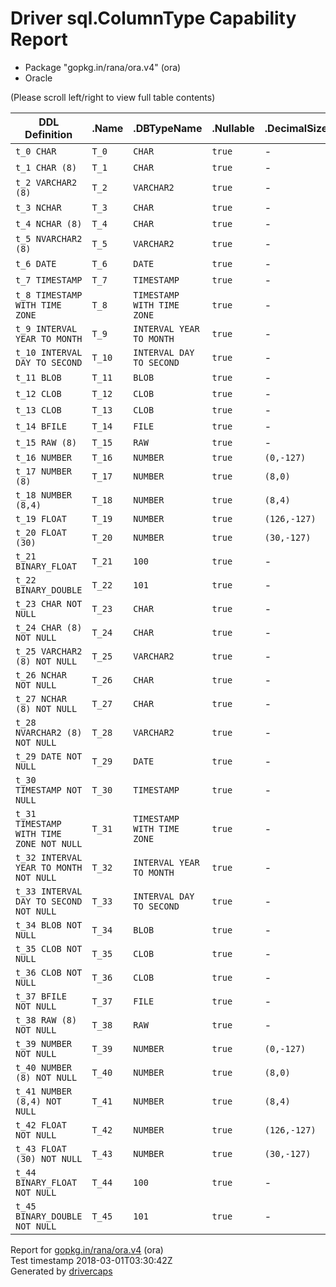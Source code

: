 
# Driver sql.ColumnType Capability Report

- Package "gopkg.in/rana/ora.v4" (ora)
- Oracle

(Please scroll left/right to view full table contents)

<table>
	<thead>
		<tr>
			<th>DDL Definition</th><th>.Name</th><th>.DBTypeName</th><th>.Nullable</th><th>.DecimalSize</th><th>.Length</th><th>.ScanType</th>
		</tr>
	</thead>
	<tbody>
		<tr>
			<td nowrap><code>t_0 CHAR</code></td>
			<td nowrap><code>T_0</code></td>
			<td nowrap><code>CHAR</code></td>
			<td nowrap><code>true</code></td>
			<td>-</td>
			<td nowrap><code>1</code></td>
			<td nowrap><code>string</code></td>
		</tr>
		<tr>
			<td nowrap><code>t_1 CHAR (8)</code></td>
			<td nowrap><code>T_1</code></td>
			<td nowrap><code>CHAR</code></td>
			<td nowrap><code>true</code></td>
			<td>-</td>
			<td nowrap><code>8</code></td>
			<td nowrap><code>string</code></td>
		</tr>
		<tr>
			<td nowrap><code>t_2 VARCHAR2 (8)</code></td>
			<td nowrap><code>T_2</code></td>
			<td nowrap><code>VARCHAR2</code></td>
			<td nowrap><code>true</code></td>
			<td>-</td>
			<td nowrap><code>8</code></td>
			<td nowrap><code>string</code></td>
		</tr>
		<tr>
			<td nowrap><code>t_3 NCHAR</code></td>
			<td nowrap><code>T_3</code></td>
			<td nowrap><code>CHAR</code></td>
			<td nowrap><code>true</code></td>
			<td>-</td>
			<td nowrap><code>2</code></td>
			<td nowrap><code>string</code></td>
		</tr>
		<tr>
			<td nowrap><code>t_4 NCHAR (8)</code></td>
			<td nowrap><code>T_4</code></td>
			<td nowrap><code>CHAR</code></td>
			<td nowrap><code>true</code></td>
			<td>-</td>
			<td nowrap><code>16</code></td>
			<td nowrap><code>string</code></td>
		</tr>
		<tr>
			<td nowrap><code>t_5 NVARCHAR2 (8)</code></td>
			<td nowrap><code>T_5</code></td>
			<td nowrap><code>VARCHAR2</code></td>
			<td nowrap><code>true</code></td>
			<td>-</td>
			<td nowrap><code>16</code></td>
			<td nowrap><code>string</code></td>
		</tr>
		<tr>
			<td nowrap><code>t_6 DATE</code></td>
			<td nowrap><code>T_6</code></td>
			<td nowrap><code>DATE</code></td>
			<td nowrap><code>true</code></td>
			<td>-</td>
			<td nowrap><code>7</code></td>
			<td nowrap><code>time.Time</code></td>
		</tr>
		<tr>
			<td nowrap><code>t_7 TIMESTAMP</code></td>
			<td nowrap><code>T_7</code></td>
			<td nowrap><code>TIMESTAMP</code></td>
			<td nowrap><code>true</code></td>
			<td>-</td>
			<td nowrap><code>11</code></td>
			<td nowrap><code>time.Time</code></td>
		</tr>
		<tr>
			<td nowrap><code>t_8 TIMESTAMP WITH TIME ZONE</code></td>
			<td nowrap><code>T_8</code></td>
			<td nowrap><code>TIMESTAMP WITH TIME ZONE</code></td>
			<td nowrap><code>true</code></td>
			<td>-</td>
			<td nowrap><code>13</code></td>
			<td nowrap><code>time.Time</code></td>
		</tr>
		<tr>
			<td nowrap><code>t_9 INTERVAL YEAR TO MONTH</code></td>
			<td nowrap><code>T_9</code></td>
			<td nowrap><code>INTERVAL YEAR TO MONTH</code></td>
			<td nowrap><code>true</code></td>
			<td>-</td>
			<td nowrap><code>5</code></td>
			<td nowrap><code>time.Duration</code></td>
		</tr>
		<tr>
			<td nowrap><code>t_10 INTERVAL DAY TO SECOND</code></td>
			<td nowrap><code>T_10</code></td>
			<td nowrap><code>INTERVAL DAY TO SECOND</code></td>
			<td nowrap><code>true</code></td>
			<td>-</td>
			<td nowrap><code>11</code></td>
			<td nowrap><code>time.Duration</code></td>
		</tr>
		<tr>
			<td nowrap><code>t_11 BLOB</code></td>
			<td nowrap><code>T_11</code></td>
			<td nowrap><code>BLOB</code></td>
			<td nowrap><code>true</code></td>
			<td>-</td>
			<td nowrap><code>4000</code></td>
			<td nowrap><code>[]uint8</code></td>
		</tr>
		<tr>
			<td nowrap><code>t_12 CLOB</code></td>
			<td nowrap><code>T_12</code></td>
			<td nowrap><code>CLOB</code></td>
			<td nowrap><code>true</code></td>
			<td>-</td>
			<td nowrap><code>4000</code></td>
			<td nowrap><code>string</code></td>
		</tr>
		<tr>
			<td nowrap><code>t_13 CLOB</code></td>
			<td nowrap><code>T_13</code></td>
			<td nowrap><code>CLOB</code></td>
			<td nowrap><code>true</code></td>
			<td>-</td>
			<td nowrap><code>4000</code></td>
			<td nowrap><code>string</code></td>
		</tr>
		<tr>
			<td nowrap><code>t_14 BFILE</code></td>
			<td nowrap><code>T_14</code></td>
			<td nowrap><code>FILE</code></td>
			<td nowrap><code>true</code></td>
			<td>-</td>
			<td nowrap><code>530</code></td>
			<td nowrap><code>[]uint8</code></td>
		</tr>
		<tr>
			<td nowrap><code>t_15 RAW (8)</code></td>
			<td nowrap><code>T_15</code></td>
			<td nowrap><code>RAW</code></td>
			<td nowrap><code>true</code></td>
			<td>-</td>
			<td nowrap><code>8</code></td>
			<td nowrap><code>[]uint8</code></td>
		</tr>
		<tr>
			<td nowrap><code>t_16 NUMBER</code></td>
			<td nowrap><code>T_16</code></td>
			<td nowrap><code>NUMBER</code></td>
			<td nowrap><code>true</code></td>
			<td nowrap><code>(0,-127)</code></td>
			<td nowrap><code>22</code></td>
			<td nowrap><code>float64</code></td>
		</tr>
		<tr>
			<td nowrap><code>t_17 NUMBER (8)</code></td>
			<td nowrap><code>T_17</code></td>
			<td nowrap><code>NUMBER</code></td>
			<td nowrap><code>true</code></td>
			<td nowrap><code>(8,0)</code></td>
			<td nowrap><code>22</code></td>
			<td nowrap><code>float64</code></td>
		</tr>
		<tr>
			<td nowrap><code>t_18 NUMBER (8,4)</code></td>
			<td nowrap><code>T_18</code></td>
			<td nowrap><code>NUMBER</code></td>
			<td nowrap><code>true</code></td>
			<td nowrap><code>(8,4)</code></td>
			<td nowrap><code>22</code></td>
			<td nowrap><code>float64</code></td>
		</tr>
		<tr>
			<td nowrap><code>t_19 FLOAT</code></td>
			<td nowrap><code>T_19</code></td>
			<td nowrap><code>NUMBER</code></td>
			<td nowrap><code>true</code></td>
			<td nowrap><code>(126,-127)</code></td>
			<td nowrap><code>22</code></td>
			<td nowrap><code>float64</code></td>
		</tr>
		<tr>
			<td nowrap><code>t_20 FLOAT (30)</code></td>
			<td nowrap><code>T_20</code></td>
			<td nowrap><code>NUMBER</code></td>
			<td nowrap><code>true</code></td>
			<td nowrap><code>(30,-127)</code></td>
			<td nowrap><code>22</code></td>
			<td nowrap><code>float64</code></td>
		</tr>
		<tr>
			<td nowrap><code>t_21 BINARY_FLOAT</code></td>
			<td nowrap><code>T_21</code></td>
			<td nowrap><code>100</code></td>
			<td nowrap><code>true</code></td>
			<td>-</td>
			<td nowrap><code>4</code></td>
			<td nowrap><code>nil</code></td>
		</tr>
		<tr>
			<td nowrap><code>t_22 BINARY_DOUBLE</code></td>
			<td nowrap><code>T_22</code></td>
			<td nowrap><code>101</code></td>
			<td nowrap><code>true</code></td>
			<td>-</td>
			<td nowrap><code>8</code></td>
			<td nowrap><code>nil</code></td>
		</tr>
		<tr>
			<td nowrap><code>t_23 CHAR NOT NULL</code></td>
			<td nowrap><code>T_23</code></td>
			<td nowrap><code>CHAR</code></td>
			<td nowrap><code>true</code></td>
			<td>-</td>
			<td nowrap><code>1</code></td>
			<td nowrap><code>string</code></td>
		</tr>
		<tr>
			<td nowrap><code>t_24 CHAR (8) NOT NULL</code></td>
			<td nowrap><code>T_24</code></td>
			<td nowrap><code>CHAR</code></td>
			<td nowrap><code>true</code></td>
			<td>-</td>
			<td nowrap><code>8</code></td>
			<td nowrap><code>string</code></td>
		</tr>
		<tr>
			<td nowrap><code>t_25 VARCHAR2 (8) NOT NULL</code></td>
			<td nowrap><code>T_25</code></td>
			<td nowrap><code>VARCHAR2</code></td>
			<td nowrap><code>true</code></td>
			<td>-</td>
			<td nowrap><code>8</code></td>
			<td nowrap><code>string</code></td>
		</tr>
		<tr>
			<td nowrap><code>t_26 NCHAR NOT NULL</code></td>
			<td nowrap><code>T_26</code></td>
			<td nowrap><code>CHAR</code></td>
			<td nowrap><code>true</code></td>
			<td>-</td>
			<td nowrap><code>2</code></td>
			<td nowrap><code>string</code></td>
		</tr>
		<tr>
			<td nowrap><code>t_27 NCHAR (8) NOT NULL</code></td>
			<td nowrap><code>T_27</code></td>
			<td nowrap><code>CHAR</code></td>
			<td nowrap><code>true</code></td>
			<td>-</td>
			<td nowrap><code>16</code></td>
			<td nowrap><code>string</code></td>
		</tr>
		<tr>
			<td nowrap><code>t_28 NVARCHAR2 (8) NOT NULL</code></td>
			<td nowrap><code>T_28</code></td>
			<td nowrap><code>VARCHAR2</code></td>
			<td nowrap><code>true</code></td>
			<td>-</td>
			<td nowrap><code>16</code></td>
			<td nowrap><code>string</code></td>
		</tr>
		<tr>
			<td nowrap><code>t_29 DATE NOT NULL</code></td>
			<td nowrap><code>T_29</code></td>
			<td nowrap><code>DATE</code></td>
			<td nowrap><code>true</code></td>
			<td>-</td>
			<td nowrap><code>7</code></td>
			<td nowrap><code>time.Time</code></td>
		</tr>
		<tr>
			<td nowrap><code>t_30 TIMESTAMP NOT NULL</code></td>
			<td nowrap><code>T_30</code></td>
			<td nowrap><code>TIMESTAMP</code></td>
			<td nowrap><code>true</code></td>
			<td>-</td>
			<td nowrap><code>11</code></td>
			<td nowrap><code>time.Time</code></td>
		</tr>
		<tr>
			<td nowrap><code>t_31 TIMESTAMP WITH TIME ZONE NOT NULL</code></td>
			<td nowrap><code>T_31</code></td>
			<td nowrap><code>TIMESTAMP WITH TIME ZONE</code></td>
			<td nowrap><code>true</code></td>
			<td>-</td>
			<td nowrap><code>13</code></td>
			<td nowrap><code>time.Time</code></td>
		</tr>
		<tr>
			<td nowrap><code>t_32 INTERVAL YEAR TO MONTH NOT NULL</code></td>
			<td nowrap><code>T_32</code></td>
			<td nowrap><code>INTERVAL YEAR TO MONTH</code></td>
			<td nowrap><code>true</code></td>
			<td>-</td>
			<td nowrap><code>5</code></td>
			<td nowrap><code>time.Duration</code></td>
		</tr>
		<tr>
			<td nowrap><code>t_33 INTERVAL DAY TO SECOND NOT NULL</code></td>
			<td nowrap><code>T_33</code></td>
			<td nowrap><code>INTERVAL DAY TO SECOND</code></td>
			<td nowrap><code>true</code></td>
			<td>-</td>
			<td nowrap><code>11</code></td>
			<td nowrap><code>time.Duration</code></td>
		</tr>
		<tr>
			<td nowrap><code>t_34 BLOB NOT NULL</code></td>
			<td nowrap><code>T_34</code></td>
			<td nowrap><code>BLOB</code></td>
			<td nowrap><code>true</code></td>
			<td>-</td>
			<td nowrap><code>4000</code></td>
			<td nowrap><code>[]uint8</code></td>
		</tr>
		<tr>
			<td nowrap><code>t_35 CLOB NOT NULL</code></td>
			<td nowrap><code>T_35</code></td>
			<td nowrap><code>CLOB</code></td>
			<td nowrap><code>true</code></td>
			<td>-</td>
			<td nowrap><code>4000</code></td>
			<td nowrap><code>string</code></td>
		</tr>
		<tr>
			<td nowrap><code>t_36 CLOB NOT NULL</code></td>
			<td nowrap><code>T_36</code></td>
			<td nowrap><code>CLOB</code></td>
			<td nowrap><code>true</code></td>
			<td>-</td>
			<td nowrap><code>4000</code></td>
			<td nowrap><code>string</code></td>
		</tr>
		<tr>
			<td nowrap><code>t_37 BFILE NOT NULL</code></td>
			<td nowrap><code>T_37</code></td>
			<td nowrap><code>FILE</code></td>
			<td nowrap><code>true</code></td>
			<td>-</td>
			<td nowrap><code>530</code></td>
			<td nowrap><code>[]uint8</code></td>
		</tr>
		<tr>
			<td nowrap><code>t_38 RAW (8) NOT NULL</code></td>
			<td nowrap><code>T_38</code></td>
			<td nowrap><code>RAW</code></td>
			<td nowrap><code>true</code></td>
			<td>-</td>
			<td nowrap><code>8</code></td>
			<td nowrap><code>[]uint8</code></td>
		</tr>
		<tr>
			<td nowrap><code>t_39 NUMBER NOT NULL</code></td>
			<td nowrap><code>T_39</code></td>
			<td nowrap><code>NUMBER</code></td>
			<td nowrap><code>true</code></td>
			<td nowrap><code>(0,-127)</code></td>
			<td nowrap><code>22</code></td>
			<td nowrap><code>float64</code></td>
		</tr>
		<tr>
			<td nowrap><code>t_40 NUMBER (8) NOT NULL</code></td>
			<td nowrap><code>T_40</code></td>
			<td nowrap><code>NUMBER</code></td>
			<td nowrap><code>true</code></td>
			<td nowrap><code>(8,0)</code></td>
			<td nowrap><code>22</code></td>
			<td nowrap><code>float64</code></td>
		</tr>
		<tr>
			<td nowrap><code>t_41 NUMBER (8,4) NOT NULL</code></td>
			<td nowrap><code>T_41</code></td>
			<td nowrap><code>NUMBER</code></td>
			<td nowrap><code>true</code></td>
			<td nowrap><code>(8,4)</code></td>
			<td nowrap><code>22</code></td>
			<td nowrap><code>float64</code></td>
		</tr>
		<tr>
			<td nowrap><code>t_42 FLOAT NOT NULL</code></td>
			<td nowrap><code>T_42</code></td>
			<td nowrap><code>NUMBER</code></td>
			<td nowrap><code>true</code></td>
			<td nowrap><code>(126,-127)</code></td>
			<td nowrap><code>22</code></td>
			<td nowrap><code>float64</code></td>
		</tr>
		<tr>
			<td nowrap><code>t_43 FLOAT (30) NOT NULL</code></td>
			<td nowrap><code>T_43</code></td>
			<td nowrap><code>NUMBER</code></td>
			<td nowrap><code>true</code></td>
			<td nowrap><code>(30,-127)</code></td>
			<td nowrap><code>22</code></td>
			<td nowrap><code>float64</code></td>
		</tr>
		<tr>
			<td nowrap><code>t_44 BINARY_FLOAT NOT NULL</code></td>
			<td nowrap><code>T_44</code></td>
			<td nowrap><code>100</code></td>
			<td nowrap><code>true</code></td>
			<td>-</td>
			<td nowrap><code>4</code></td>
			<td nowrap><code>nil</code></td>
		</tr>
		<tr>
			<td nowrap><code>t_45 BINARY_DOUBLE NOT NULL</code></td>
			<td nowrap><code>T_45</code></td>
			<td nowrap><code>101</code></td>
			<td nowrap><code>true</code></td>
			<td>-</td>
			<td nowrap><code>8</code></td>
			<td nowrap><code>nil</code></td>
		</tr>
	</tbody>
</table>

Report for [gopkg.in/rana/ora.v4](https://github.com/rana/ora) (ora)<br/>
Test timestamp 2018-03-01T03:30:42Z<br/>
Generated by [drivercaps](https://github.com/jimsmart/drivercaps)

